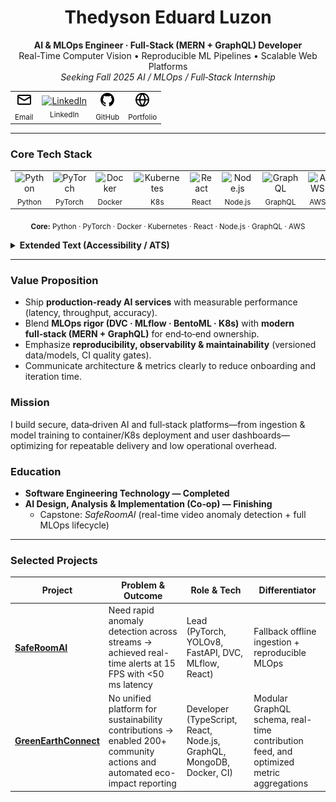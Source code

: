 <h1 align="center">Thedyson Eduard Luzon</h1>

<p align="center">
  <b>AI & MLOps Engineer · Full‑Stack (MERN + GraphQL) Developer</b><br>
  Real-Time Computer Vision • Reproducible ML Pipelines • Scalable Web Platforms<br>
  <i>Seeking Fall 2025 AI / MLOps / Full‑Stack Internship</i>
</p>

<!-- Contact / Social (single row with labels) -->
<table align="center">
  <tr>
    <td align="center">
      <a href="mailto:luzon.thedyson@gmail.com" title="Email">
        <img src="https://raw.githubusercontent.com/primer/octicons/main/icons/mail-16.svg" height="22" alt="Email"/>
      </a><br><sub>Email</sub>
    </td>
    <td align="center">
      <a href="https://www.linkedin.com/in/thedysonluzon/" title="LinkedIn">
        <img src="https://cdn.jsdelivr.net/gh/devicons/devicon/icons/linkedin/linkedin-original.svg" height="22" alt="LinkedIn"/>
      </a><br><sub>LinkedIn</sub>
    </td>
    <td align="center">
      <a href="https://github.com/ThedysonLuzon" title="GitHub">
        <img src="https://raw.githubusercontent.com/primer/octicons/main/icons/mark-github-16.svg" height="22" alt="GitHub"/>
      </a><br><sub>GitHub</sub>
    </td>
    <td align="center">
      <a href="https://thedysonluzon.github.io" title="Portfolio">
        <img src="https://raw.githubusercontent.com/primer/octicons/main/icons/globe-16.svg" height="22" alt="Portfolio"/>
      </a><br><sub>Portfolio</sub>
    </td>
  </tr>
</table>

<!-- Plain-text fallback (optional)
Email: luzon.thedyson@gmail.com | LinkedIn: /in/thedysonluzon | GitHub: @ThedysonLuzon | Portfolio: https://thedysonluzon.github.io
-->
---

### Core Tech Stack

<table align="center">
  <tr>
    <td align="center">
      <img src="https://cdn.jsdelivr.net/gh/devicons/devicon/icons/python/python-original.svg" height="36" alt="Python"/><br><sub>Python</sub>
    </td>
    <td align="center">
      <img src="https://cdn.jsdelivr.net/gh/devicons/devicon/icons/pytorch/pytorch-original.svg" height="36" alt="PyTorch"/><br><sub>PyTorch</sub>
    </td>
    <td align="center">
      <img src="https://cdn.jsdelivr.net/gh/devicons/devicon/icons/docker/docker-original.svg" height="36" alt="Docker"/><br><sub>Docker</sub>
    </td>
    <td align="center">
      <img src="https://cdn.jsdelivr.net/gh/devicons/devicon/icons/kubernetes/kubernetes-plain.svg" height="36" alt="Kubernetes"/><br><sub>K8s</sub>
    </td>
    <td align="center">
      <img src="https://cdn.jsdelivr.net/gh/devicons/devicon/icons/react/react-original.svg" height="36" alt="React"/><br><sub>React</sub>
    </td>
    <td align="center">
      <img src="https://cdn.jsdelivr.net/gh/devicons/devicon/icons/nodejs/nodejs-original.svg" height="36" alt="Node.js"/><br><sub>Node.js</sub>
    </td>
    <td align="center">
      <img src="https://cdn.jsdelivr.net/gh/devicons/devicon/icons/graphql/graphql-plain.svg" height="36" alt="GraphQL"/><br><sub>GraphQL</sub>
    </td>
    <td align="center">
      <img src="https://cdn.jsdelivr.net/npm/simple-icons@latest/icons/amazonaws.svg" height="36" alt="AWS"/><br><sub>AWS</sub>
    </td>
  </tr>
</table>

<p align="center"><sub><strong>Core:</strong> Python · PyTorch · Docker · Kubernetes · React · Node.js · GraphQL · AWS</sub></p>

<details>
<summary><b>Extended Text (Accessibility / ATS)</b></summary>

**Languages:** Python, TypeScript/JavaScript, SQL  
**AI / ML / CV / NLP:** PyTorch, YOLOv8, OpenCV, scikit‑learn, Transformers  
**MLOps & Infra:** DVC, MLflow, BentoML, Docker, Kubernetes, GitHub Actions  
**Full‑Stack:** React, Node.js, Express.js, GraphQL (Apollo, DataLoader), FastAPI gateways  
**Data & Storage:** PostgreSQL, MongoDB, AWS S3  
**Quality / Tooling:** Pytest, Jest, Ruff, ESLint, Prettier  
</details>

---

### Value Proposition
- Ship **production-ready AI services** with measurable performance (latency, throughput, accuracy).
- Blend **MLOps rigor (DVC · MLflow · BentoML · K8s)** with **modern full‑stack (MERN + GraphQL)** for end‑to‑end ownership.
- Emphasize **reproducibility, observability & maintainability** (versioned data/models, CI quality gates).
- Communicate architecture & metrics clearly to reduce onboarding and iteration time.

### Mission
I build secure, data‑driven AI and full‑stack platforms—from ingestion & model training to container/K8s deployment and user dashboards—optimizing for repeatable delivery and low operational overhead.

### Education
- **Software Engineering Technology — Completed**  
- **AI Design, Analysis & Implementation (Co‑op) — Finishing**  
  - Capstone: *SafeRoomAI* (real-time video anomaly detection + full MLOps lifecycle)

---

### Selected Projects
| Project | Problem & Outcome | Role & Tech | Differentiator |
|---------|-------------------|-------------|----------------|
| **[SafeRoomAI](https://github.com/DC-Capstone1W25/SafeRoomAI)** | Need rapid anomaly detection across streams → achieved real-time alerts at 15 FPS with <50 ms latency | Lead (PyTorch, YOLOv8, FastAPI, DVC, MLflow, React) | Fallback offline ingestion + reproducible MLOps |
| **[GreenEarthConnect](https://github.com/DC-Capstone1W25/greenearthconnect)** | No unified platform for sustainability contributions → enabled 200+ community actions and automated eco-impact reporting | Developer (TypeScript, React, Node.js, GraphQL, MongoDB, Docker, CI) | Modular GraphQL schema, real-time contribution feed, and optimized metric aggregations |
